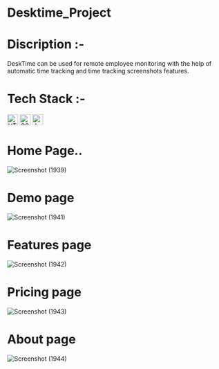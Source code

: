 # Desktime_Project

# Discription :- 
DeskTime can be used for remote employee monitoring with the help of automatic time tracking and time tracking screenshots features.

# Tech Stack :-

  <img src="https://img.shields.io/badge/HTML5-282C34?logo=html5&logoColor=E34F26" alt="HTML5 logo" title="HTML5" height="25" />
   <img src="https://img.shields.io/badge/CSS3-282C34?logo=css3&logoColor=1572B6" alt="CSS3 logo" title="CSS3" height="25" />
<img src="https://img.shields.io/badge/JavaScript-282C34?logo=javascript&logoColor=F7DF1E" alt="JavaScript logo" title="JavaScript" height="25" />


# Home Page..
![Screenshot (1939)](https://github.com/abhithemauryas/Amazon-clone/assets/115460755/9e05e683-840c-4172-abb5-5c1c95c76834)

# Demo page
![Screenshot (1941)](https://github.com/abhithemauryas/Amazon-clone/assets/115460755/f1bfef24-530c-42b4-b240-7c6d296f68d6)

# Features page

![Screenshot (1942)](https://github.com/abhithemauryas/Amazon-clone/assets/115460755/dd518356-0bbf-45fe-bcb9-1c7cea7161ae)

# Pricing page
![Screenshot (1943)](https://github.com/abhithemauryas/Amazon-clone/assets/115460755/a0d98bb0-6c83-4ed7-9069-f71137018f66)

# About page
![Screenshot (1944)](https://github.com/abhithemauryas/Amazon-clone/assets/115460755/197af365-5d99-4fe3-9122-cdf51f2a61c4)

